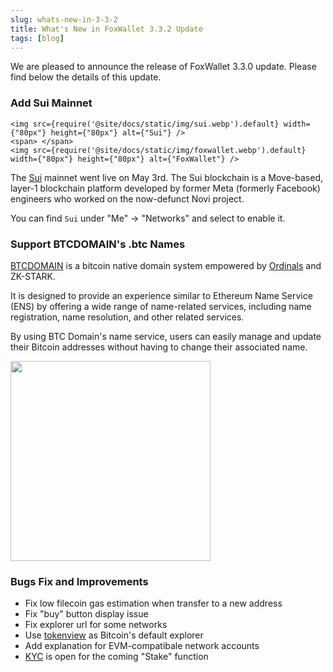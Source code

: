 ```yaml
---
slug: whats-new-in-3-3-2
title: What's New in FoxWallet 3.3.2 Update
tags: [blog]
---
```


We are pleased to announce the release of FoxWallet 3.3.0 update. Please find below the details of this update.

### Add Sui Mainnet

```mdx-code-block
<img src={require('@site/docs/static/img/sui.webp').default} width={"80px"} height={"80px"} alt={"Sui"} />
<span> </span>
<img src={require('@site/docs/static/img/foxwallet.webp').default} width={"80px"} height={"80px"} alt={"FoxWallet"} />
```

The [Sui](https://sui.io/) mainnet went live on May 3rd. The Sui blockchain is a Move-based, layer-1 blockchain platform developed by former Meta (formerly Facebook) engineers who worked on the now-defunct Novi project.

You can find `Sui` under "Me" -> "Networks" and select to enable it. 

### Support BTCDOMAIN's .btc Names
[BTCDOMAIN](https://www.btcdomains.io/) is a bitcoin native domain system empowered by [Ordinals](https://ordinals.com/) and ZK-STARK.

It is designed to provide an experience similar to Ethereum Name Service (ENS) by offering a wide range of name-related services, including name registration, name resolution, and other related services.

By using BTC Domain's name service, users can easily manage and update their Bitcoin addresses without having to change their associated name. 

<img src="/img/blog/btcdomain.webp" width="320" />

### Bugs Fix and Improvements
* Fix low filecoin gas estimation when transfer to a new address
* Fix "buy" button display issue
* Fix explorer url for some networks
* Use [tokenview](https://tokenview.io/) as Bitcoin's default explorer
* Add explanation for EVM-compatibale network accounts
* [KYC](https://en.wikipedia.org/wiki/Know_your_customer) is open for the coming "Stake" function

